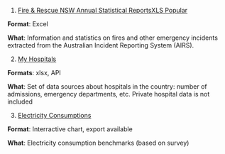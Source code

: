 

1. [Fire & Rescue NSW Annual Statistical ReportsXLS Popular](https://data.nsw.gov.au/data/dataset/frnsw-annual-statistical-reports)

**Format**: Excel 

**What**: Information and statistics on fires and other emergency incidents extracted from the Australian Incident Reporting System (AIRS). 

2. [My Hospitals](https://www.myhospitals.gov.au/about-the-data/download-data)

**Formats**: xlsx, API 

**What**: Set of data sources about hospitals in the country: number of admissions, emergency departments, etc. Private hospital data is not included 

3. [Electricity Consumptions](https://data.gov.au/dataset/ds-dga-0f3d60db-bd63-419e-9cd9-0a663f3abbc9/details) 

**Format**: Interractive chart, export available 

**What**: Electricity consumption benchmarks (based on survey) 

